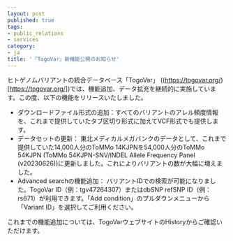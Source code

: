```yaml
---
layout: post
published: true
tags:
- public_relations
- services
category:
- ja
title: '「TogoVar」新機能公開のお知らせ'
---
```

ヒトゲノムバリアントの統合データベース「TogoVar」 ((https://togovar.org/)[https://togovar.org/])では、機能追加、データ拡充を継続的に実施しています。この度、以下の機能をリリースいたしました。

- ダウンロードファイル形式の追加：すべてのバリアントのアレル頻度情報を、これまで提供していたタブ区切り形式に加えてVCF形式でも提供します。
- データセットの更新： 東北メディカルメガバンクのデータとして、これまで提供していた14,000人分のToMMo 14KJPNを54,000人分のToMMo 54KJPN (ToMMo 54KJPN-SNV/INDEL Allele Frequency Panel (v20230626))に更新しました。これによりバリアントの数が大幅に増えました。
- Advanced searchの機能追加： バリアントIDでの検索が可能になりました。TogoVar ID（例：tgv47264307）またはdbSNP refSNP ID（例：rs671）が利用できます。「Add condition」のプルダウンメニューから「Variant ID」を選択してご利用ください。

これまでの機能追加については、TogoVarウェブサイトのHistoryからご確認いただけます。
